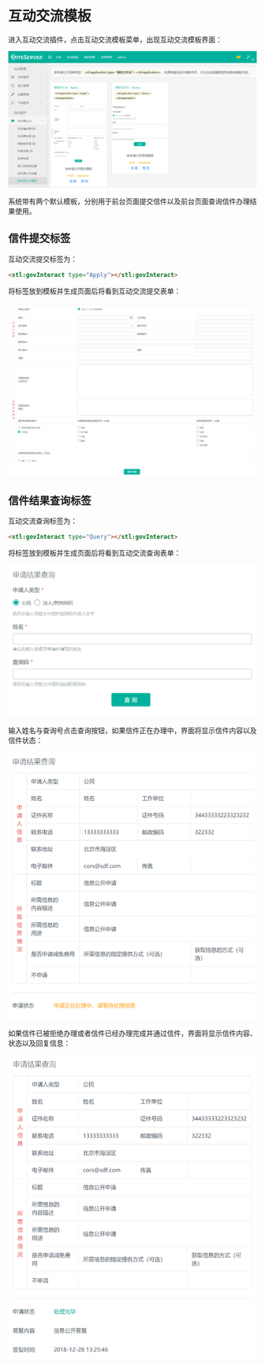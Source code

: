 # 互动交流模板

进入互动交流插件，点击互动交流模板菜单，出现互动交流模板界面：

![](assets/templates/01.png)

系统带有两个默认模板，分别用于前台页面提交信件以及前台页面查询信件办理结果使用。

## 信件提交标签

互动交流提交标签为：

```html
<stl:govInteract type="Apply"></stl:govInteract>
```

将标签放到模板并生成页面后将看到互动交流提交表单：

![](assets/templates/02.png)

## 信件结果查询标签

互动交流查询标签为：

```html
<stl:govInteract type="Query"></stl:govInteract>
```

将标签放到模板并生成页面后将看到互动交流查询表单：

![](assets/templates/03.png)

输入姓名与查询号点击查询按钮，如果信件正在办理中，界面将显示信件内容以及信件状态：

![](assets/templates/04.png)

如果信件已被拒绝办理或者信件已经办理完成并通过信件，界面将显示信件内容、状态以及回复信息：

![](assets/templates/05.png)
